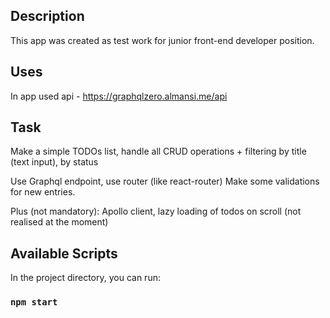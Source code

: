 ## Description

This app was created as test work for junior front-end developer position.

## Uses

In app used api - https://graphqlzero.almansi.me/api

## Task

Make a simple TODOs list, handle all CRUD operations + filtering by title (text input), by status

Use Graphql endpoint, use router (like react-router)
Make some validations for new entries.

Plus (not mandatory):
Apollo client, lazy loading of todos on scroll (not realised at the moment)

## Available Scripts

In the project directory, you can run:

### `npm start`
